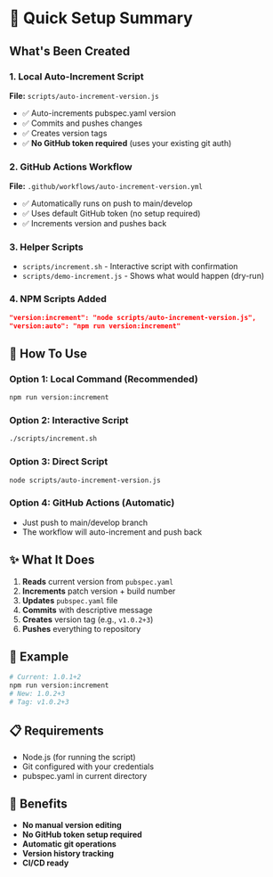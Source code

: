 # 🚀 Quick Setup Summary

## What's Been Created

### 1. Local Auto-Increment Script
**File:** `scripts/auto-increment-version.js`
- ✅ Auto-increments pubspec.yaml version
- ✅ Commits and pushes changes
- ✅ Creates version tags
- ✅ **No GitHub token required** (uses your existing git auth)

### 2. GitHub Actions Workflow
**File:** `.github/workflows/auto-increment-version.yml`
- ✅ Automatically runs on push to main/develop
- ✅ Uses default GitHub token (no setup required)
- ✅ Increments version and pushes back

### 3. Helper Scripts
- `scripts/increment.sh` - Interactive script with confirmation
- `scripts/demo-increment.js` - Shows what would happen (dry-run)

### 4. NPM Scripts Added
```json
"version:increment": "node scripts/auto-increment-version.js",
"version:auto": "npm run version:increment"
```

## 🎯 How To Use

### Option 1: Local Command (Recommended)
```bash
npm run version:increment
```

### Option 2: Interactive Script
```bash
./scripts/increment.sh
```

### Option 3: Direct Script
```bash
node scripts/auto-increment-version.js
```

### Option 4: GitHub Actions (Automatic)
- Just push to main/develop branch
- The workflow will auto-increment and push back

## ✨ What It Does

1. **Reads** current version from `pubspec.yaml`
2. **Increments** patch version + build number
3. **Updates** `pubspec.yaml` file
4. **Commits** with descriptive message
5. **Creates** version tag (e.g., `v1.0.2+3`)
6. **Pushes** everything to repository

## 🔧 Example

```bash
# Current: 1.0.1+2
npm run version:increment
# New: 1.0.2+3
# Tag: v1.0.2+3
```

## 📋 Requirements

- Node.js (for running the script)
- Git configured with your credentials
- pubspec.yaml in current directory

## 🎉 Benefits

- **No manual version editing**
- **No GitHub token setup required**
- **Automatic git operations**
- **Version history tracking**
- **CI/CD ready**
